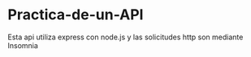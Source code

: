 # Practica-de-un-API
Esta api utiliza express con node.js y las solicitudes http son mediante Insomnia
